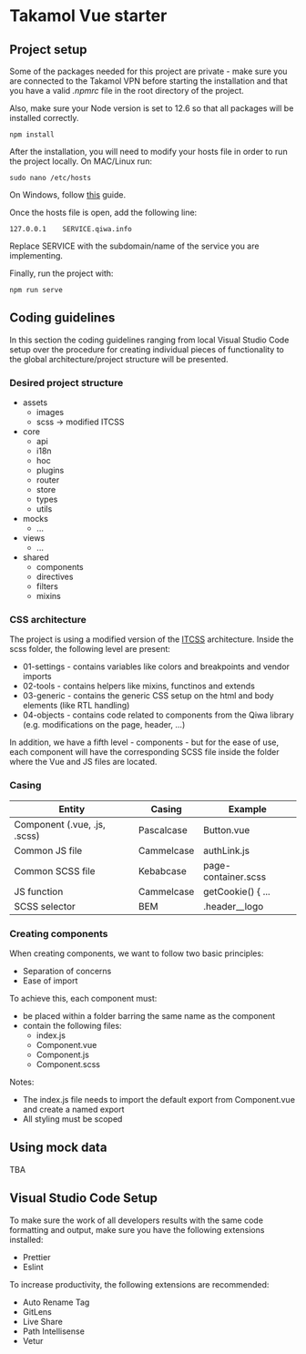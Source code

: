 # Takamol Vue starter

## Project setup

Some of the packages needed for this project are private - make sure you are connected to the Takamol VPN before starting the installation and that you have a valid _.npmrc_ file in the root directory of the project.

Also, make sure your Node version is set to 12.6 so that all packages will be installed correctly.

```
npm install
```

After the installation, you will need to modify your hosts file in order to run the project locally. On MAC/Linux run:

```
sudo nano /etc/hosts
```

On Windows, follow [this](https://docs.rackspace.com/support/how-to/modify-your-hosts-file/) guide.

Once the hosts file is open, add the following line:

```
127.0.0.1    SERVICE.qiwa.info
```

Replace SERVICE with the subdomain/name of the service you are implementing.

Finally, run the project with:

```
npm run serve
```

## Coding guidelines

In this section the coding guidelines ranging from local Visual Studio Code setup over the procedure for creating individual pieces of functionality to the global architecture/project structure will be presented.

### Desired project structure

-   assets
    -   images
    -   scss &#8594; modified ITCSS
-   core
    -   api
    -   i18n
    -   hoc
    -   plugins
    -   router
    -   store
    -   types
    -   utils
-   mocks
    -   ...
-   views
    -   ...
-   shared
    -   components
    -   directives
    -   filters
    -   mixins

### CSS architecture

The project is using a modified version of the [ITCSS](https://www.hongkiat.com/blog/inverted-triangle-css-web-development/) architecture. Inside the scss folder, the following level are present:

-   01-settings - contains variables like colors and breakpoints and vendor imports
-   02-tools - contains helpers like mixins, functinos and extends
-   03-generic - contains the generic CSS setup on the html and body elements (like RTL handling)
-   04-objects - contains code related to components from the Qiwa library (e.g. modifications on the page, header, ...)

In addition, we have a fifth level - components - but for the ease of use, each component will have the corresponding SCSS file inside the folder where the Vue and JS files are located.

### Casing

| Entity                       | Casing     | Example             |
| ---------------------------- | ---------- | ------------------- |
| Component (.vue, .js, .scss) | Pascalcase | Button.vue          |
| Common JS file               | Cammelcase | authLink.js         |
| Common SCSS file             | Kebabcase  | page-container.scss |
| JS function                  | Cammelcase | getCookie() { ...   |
| SCSS selector                | BEM        | .header\_\_logo     |

### Creating components

When creating components, we want to follow two basic principles:

-   Separation of concerns
-   Ease of import

To achieve this, each component must:

-   be placed within a folder barring the same name as the component
-   contain the following files:
    -   index.js
    -   Component.vue
    -   Component.js
    -   Component.scss

Notes:

-   The index.js file needs to import the default export from Component.vue and create a named export
-   All styling must be scoped

## Using mock data

TBA

## Visual Studio Code Setup

To make sure the work of all developers results with the same code formatting and output, make sure you have the following extensions installed:

-   Prettier
-   Eslint

To increase productivity, the following extensions are recommended:

-   Auto Rename Tag
-   GitLens
-   Live Share
-   Path Intellisense
-   Vetur
